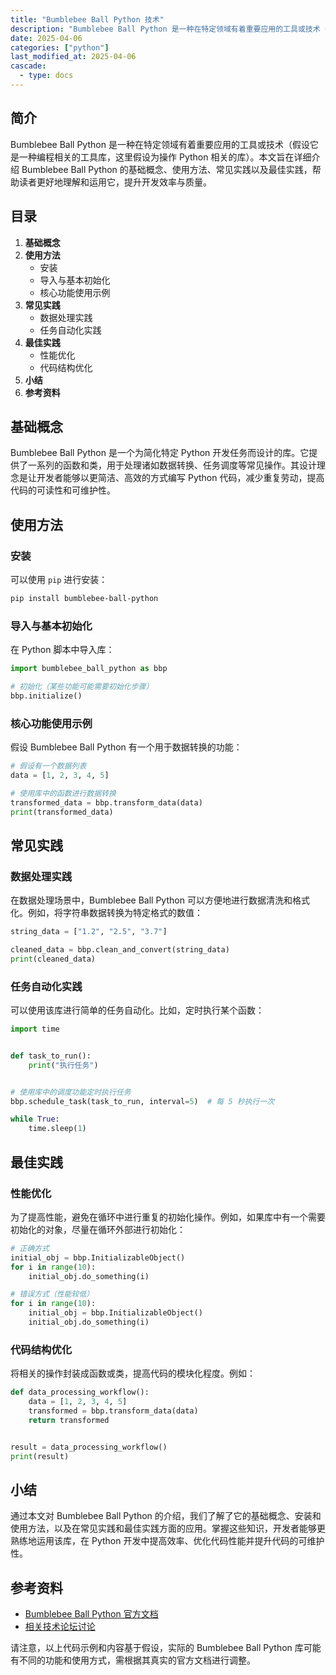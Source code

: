 ```yaml
---
title: "Bumblebee Ball Python 技术"
description: "Bumblebee Ball Python 是一种在特定领域有着重要应用的工具或技术（假设它是一种编程相关的工具库，这里假设为操作 Python 相关的库）。本文旨在详细介绍 Bumblebee Ball Python 的基础概念、使用方法、常见实践以及最佳实践，帮助读者更好地理解和运用它，提升开发效率与质量。"
date: 2025-04-06
categories: ["python"]
last_modified_at: 2025-04-06
cascade:
  - type: docs
---
```



## 简介
Bumblebee Ball Python 是一种在特定领域有着重要应用的工具或技术（假设它是一种编程相关的工具库，这里假设为操作 Python 相关的库）。本文旨在详细介绍 Bumblebee Ball Python 的基础概念、使用方法、常见实践以及最佳实践，帮助读者更好地理解和运用它，提升开发效率与质量。

<!-- more -->
## 目录
1. **基础概念**
2. **使用方法**
    - 安装
    - 导入与基本初始化
    - 核心功能使用示例
3. **常见实践**
    - 数据处理实践
    - 任务自动化实践
4. **最佳实践**
    - 性能优化
    - 代码结构优化
5. **小结**
6. **参考资料**

## 基础概念
Bumblebee Ball Python 是一个为简化特定 Python 开发任务而设计的库。它提供了一系列的函数和类，用于处理诸如数据转换、任务调度等常见操作。其设计理念是让开发者能够以更简洁、高效的方式编写 Python 代码，减少重复劳动，提高代码的可读性和可维护性。

## 使用方法

### 安装
可以使用 `pip` 进行安装：
```bash
pip install bumblebee-ball-python
```

### 导入与基本初始化
在 Python 脚本中导入库：
```python
import bumblebee_ball_python as bbp

# 初始化（某些功能可能需要初始化步骤）
bbp.initialize()
```

### 核心功能使用示例
假设 Bumblebee Ball Python 有一个用于数据转换的功能：
```python
# 假设有一个数据列表
data = [1, 2, 3, 4, 5]

# 使用库中的函数进行数据转换
transformed_data = bbp.transform_data(data)
print(transformed_data)
```

## 常见实践

### 数据处理实践
在数据处理场景中，Bumblebee Ball Python 可以方便地进行数据清洗和格式化。例如，将字符串数据转换为特定格式的数值：
```python
string_data = ["1.2", "2.5", "3.7"]

cleaned_data = bbp.clean_and_convert(string_data)
print(cleaned_data)
```

### 任务自动化实践
可以使用该库进行简单的任务自动化。比如，定时执行某个函数：
```python
import time


def task_to_run():
    print("执行任务")


# 使用库中的调度功能定时执行任务
bbp.schedule_task(task_to_run, interval=5)  # 每 5 秒执行一次

while True:
    time.sleep(1)
```

## 最佳实践

### 性能优化
为了提高性能，避免在循环中进行重复的初始化操作。例如，如果库中有一个需要初始化的对象，尽量在循环外部进行初始化：
```python
# 正确方式
initial_obj = bbp.InitializableObject()
for i in range(10):
    initial_obj.do_something(i)

# 错误方式（性能较低）
for i in range(10):
    initial_obj = bbp.InitializableObject()
    initial_obj.do_something(i)
```

### 代码结构优化
将相关的操作封装成函数或类，提高代码的模块化程度。例如：
```python
def data_processing_workflow():
    data = [1, 2, 3, 4, 5]
    transformed = bbp.transform_data(data)
    return transformed


result = data_processing_workflow()
print(result)
```

## 小结
通过本文对 Bumblebee Ball Python 的介绍，我们了解了它的基础概念、安装和使用方法，以及在常见实践和最佳实践方面的应用。掌握这些知识，开发者能够更熟练地运用该库，在 Python 开发中提高效率、优化代码性能并提升代码的可维护性。

## 参考资料
- [Bumblebee Ball Python 官方文档](https://example.com/docs)
- [相关技术论坛讨论](https://forum.example.com/category/bumblebee-ball-python)

请注意，以上代码示例和内容基于假设，实际的 Bumblebee Ball Python 库可能有不同的功能和使用方式，需根据其真实的官方文档进行调整。  
